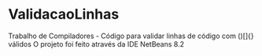# ValidacaoLinhas
Trabalho de Compiladores - Código para validar linhas de código com ()[]{} válidos
O projeto foi feito através da IDE NetBeans 8.2
